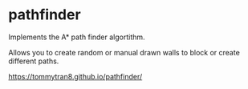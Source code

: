 # pathfinder

Implements the A* path finder algortithm. 

Allows you to create random or manual drawn walls to block or create different paths.

https://tommytran8.github.io/pathfinder/
